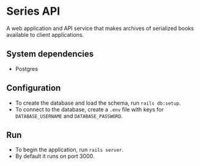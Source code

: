 # Series API

A web application and API service that makes archives of serialized books available to client applications.

## System dependencies

- Postgres

## Configuration

- To create the database and load the schema, run `rails db:setup`.
- To connect to the database, create a `.env` file with keys for `DATABASE_USERNAME` and `DATABASE_PASSWORD`.

## Run

- To begin the application, run `rails server`.
- By default it runs on port 3000.
